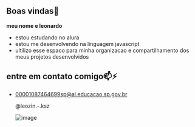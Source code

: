 ## Boas vindas👋

**meu nome e leonardo**

-  estou estudando no alura
-  estou me desenvolvendo na linguagem javascript
-  ultilizo esse espaco para minha organizacao e compartilhamento dos meus projetos desenvolvidos
  
## entre em contato comigo📫⚡

- 00001087464699sp@al.educacao.sp.gov.br

  @leozin.-.ksz

  
  ![image](https://github.com/user-attachments/assets/7fd344ac-a438-4874-9524-5e8814c3af5f)

  

